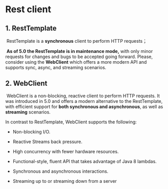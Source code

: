 





# Rest client

## 1. RestTemplate

​	RestTemplate is a **synchronous** client to perform HTTP requests；

​	**As of 5.0 the RestTemplate is in maintenance mode,** with only minor requests for changes and bugs to be accepted going forward. Please, consider using the **WebClient** which offers a more modern API and supports sync, async, and streaming scenarios.

## 2. WebClient

​	WebClient is a non-blocking, reactive client to perform HTTP requests. It was introduced in 5.0 and offers a modern alternative to the RestTemplate, with efficient support for **both synchronous and asynchronous**, as well as **streaming** scenarios.

  In contrast to RestTemplate, WebClient supports the following:

- Non-blocking I/O.

- Reactive Streams back pressure.

- High concurrency with fewer hardware resources.

- Functional-style, fluent API that takes advantage of Java 8 lambdas.

- Synchronous and asynchronous interactions.

- Streaming up to or streaming down from a server

